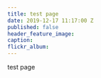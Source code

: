 ```yaml
---
title: test page
date: 2019-12-17 11:17:00 Z
published: false
header_feature_image: 
caption: 
flickr_album: 
---
```


test page